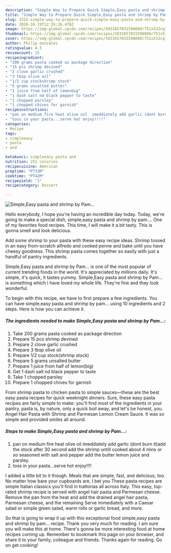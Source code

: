 ```yaml
---
description: "Simple Way to Prepare Quick Simple,Easy pasta and shrimp by Pam..."
title: "Simple Way to Prepare Quick Simple,Easy pasta and shrimp by Pam..."
slug: 3315-simple-way-to-prepare-quick-simple-easy-pasta-and-shrimp-by-pam
date: 2020-10-19T12:35:26.478Z
image: https://img-global.cpcdn.com/recipes/5031657031598080/751x532cq70/simpleeasy-pasta-and-shrimp-by-pam-recipe-main-photo.jpg
thumbnail: https://img-global.cpcdn.com/recipes/5031657031598080/751x532cq70/simpleeasy-pasta-and-shrimp-by-pam-recipe-main-photo.jpg
cover: https://img-global.cpcdn.com/recipes/5031657031598080/751x532cq70/simpleeasy-pasta-and-shrimp-by-pam-recipe-main-photo.jpg
author: Philip Gonzales
ratingvalue: 4.5
reviewcount: 15
recipeingredient:
- "200 grams pasta cooked as package direction"
- "15 pcs shrimp devined"
- "2 clove garlic crushed"
- "3 tbsp olive oil"
- "1/2 cup stockshrimp stock"
- "5 grams unsalted butter"
- "1 juice from half of lemonbig"
- "1 dash salt nd black pepper to taste"
- "1 chopped parsley"
- "1 chopped chives for garnish"
recipeinstructions:
- "pan on medium fire heat olive oil  imeddiately add garlic (dont burn it)add the stock after 30 second add the shrimp untill cooked about 4 mins or so seasoned with salt and pepper add the butter lemon juice and parsley."
- "toss in your pasta...serve hot enjoy!!!!"
categories:
- Recipe
tags:
- simpleeasy
- pasta
- and

katakunci: simpleeasy pasta and 
nutrition: 251 calories
recipecuisine: American
preptime: "PT33M"
cooktime: "PT42M"
recipeyield: "1"
recipecategory: Dessert

---
```



![Simple,Easy pasta and shrimp by Pam...](https://img-global.cpcdn.com/recipes/5031657031598080/751x532cq70/simpleeasy-pasta-and-shrimp-by-pam-recipe-main-photo.jpg)

Hello everybody, I hope you're having an incredible day today. Today, we're going to make a special dish, simple,easy pasta and shrimp by pam.... One of my favorites food recipes. This time, I will make it a bit tasty. This is gonna smell and look delicious.

Add some shrimp to your pasta with these easy recipe ideas. Shrimp tossed in an easy from-scratch alfredo and cooked penne and bake until you have cheesy goodness. This shrimp pasta comes together so easily with just a handful of pantry ingredients.

Simple,Easy pasta and shrimp by Pam... is one of the most popular of current trending foods in the world. It's appreciated by millions daily. It's simple, it's quick, it tastes yummy. Simple,Easy pasta and shrimp by Pam... is something which I have loved my whole life. They're fine and they look wonderful.


To begin with this recipe, we have to first prepare a few ingredients. You can have simple,easy pasta and shrimp by pam... using 10 ingredients and 2 steps. Here is how you can achieve it.

<!--inarticleads1-->

##### The ingredients needed to make Simple,Easy pasta and shrimp by Pam...:

1. Take 200 grams pasta cooked as package direction
1. Prepare 15 pcs shrimp devined
1. Prepare 2 clove garlic crushed
1. Prepare 3 tbsp olive oil
1. Prepare 1/2 cup stock(shrimp stock)
1. Prepare 5 grams unsalted butter
1. Prepare 1 juice from half of lemon(big)
1. Get 1 dash salt nd black pepper to taste
1. Take 1 chopped parsley
1. Prepare 1 chopped chives for garnish


From shrimp pasta to chicken pasta to simple sauces—these are the best easy pasta recipes for quick weeknight dinners. Sure, these easy pasta recipes are fairly simple to make: you&#39;ll find most of the ingredients in your pantry, pasta is, by nature, only a quick boil away, and let&#39;s be honest, you. Angel Hair Pasta with Shrimp and Parmesan Lemon Cream Sauce. It was so simple and provided smiles all around. 

<!--inarticleads2-->

##### Steps to make Simple,Easy pasta and shrimp by Pam...:

1. pan on medium fire heat olive oil  imeddiately add garlic (dont burn it)add the stock after 30 second add the shrimp untill cooked about 4 mins or so seasoned with salt and pepper add the butter lemon juice and parsley.
1. toss in your pasta...serve hot enjoy!!!!


I added a little bit to it though. Meals that are simple, fast, and delicious, too. No matter how bare your cupboards are, I bet you These pasta recipes are simple Italian classics you&#39;ll find in trattorias all across Italy. This easy, top-rated shrimp recipe is served with angel hair pasta and Parmesan cheese. Remove the pan from the heat and add the drained angel hair pasta, Parmesan cheese, and the remaining Serve immediately with a Caesar salad or simple green salad, warm rolls or garlic bread, and more. 

So that is going to wrap it up with this exceptional food simple,easy pasta and shrimp by pam... recipe. Thank you very much for reading. I am sure you will make this at home. There's gonna be more interesting food at home recipes coming up. Remember to bookmark this page on your browser, and share it to your family, colleague and friends. Thanks again for reading. Go on get cooking!
